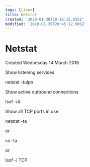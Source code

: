 ```yaml
---
tags: [Linux]
title: Netstat
created: '2020-01-30T20:16:15.835Z'
modified: '2020-01-30T20:45:12.906Z'
---
```


# Netstat
Created Wednesday 14 March 2018

Show listening services

netstat -tulpn


Show active outbound connections

lsof -i4


Show all TCP ports in use:

netstat -ta

or

ss -ta

or

lsof -i TCP

